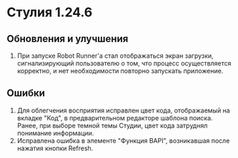 # Стулия 1.24.6

## Обновления и улучшения

1. При запуске Robot Runner'a стал отображаться экран загрузки, сигнализирующий пользователю о том, что процесс осуществляется корректно, и нет необходимости повторно запускать приложение.



## Ошибки

1. Для облегчения восприятия исправлен цвет кода, отображаемый на вкладке "Код", в предварительном редакторе шаблона поиска. Ранее, при выборе темной темы Студии, цвет кода затруднял понимание информации.
1. Исправлена ошибка в элементе "Функция BAPI", возникавшая после нажатия кнопки Refresh. 
